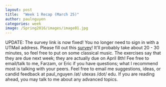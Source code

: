 ```yaml
---
layout: post
title:  "Week 1 Recap (March 25)"
author: paulnguyen
categories: week
image: /Spring2016/images/image01.jpg
---
```

UPDATE: The survey link is now fixed! You no longer need to sign in with a UTMail address.
Please fill out this [survey][survey]! It'll probably take about 20 - 30 minutes, so feel free to put on some classical music. The exercises say that they are due next week; they are actually due on April 8th! Fee free to email/talk to me, Farzam, or Eric if you have questions; what I recommend most is talking with your peers. Feel free to email me suggestions, ideas, or candid feedback at paul_nguyen /at/ utexas /dot/ edu. If you are reading ahead, you may talk to me about any advanced topics.

[survey]: http://goo.gl/forms/ANegXfQ9PD
[ex01]: /Spring2016/files/exercises/exercises01.pdf